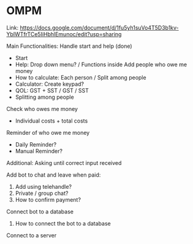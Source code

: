 # OMPM
Link: https://docs.google.com/document/d/1fu5yh1suVo4T5D3b1kv-YbIWTfrTCe5IiHbhlEmunoc/edit?usp=sharing

Main Functionalities:
Handle start and help (done)
- Start
- Help: Drop down menu? / Functions inside
Add people who owe me money
- How to calculate: Each person / Split among people
- Calculator: Create keypad?
- QOL: GST + SST / GST / SST
- Splitting among people

Check who owes me money
- Individual costs + total costs

Reminder of who owe me money
- Daily Reminder?
- Manual Reminder?
  
Additional:
Asking until correct input received

Add bot to chat and leave when paid:
1. Add using telehandle?
2. Private / group chat?
3. How to confirm payment?

Connect bot to a database
1. How to connect the bot to a database

Connect to a server
